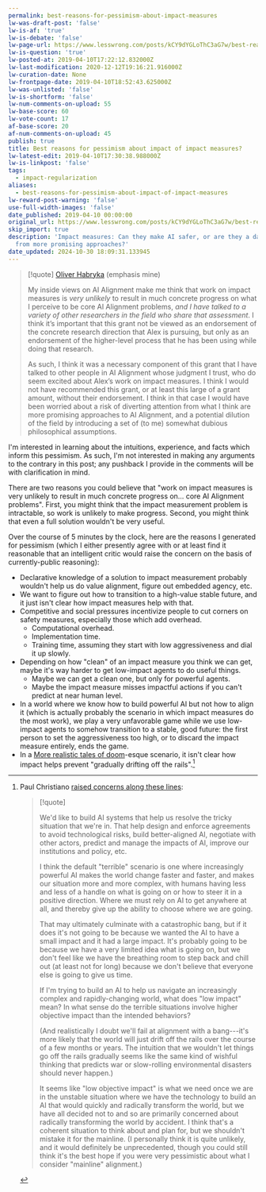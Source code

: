 ```yaml
---
permalink: best-reasons-for-pessimism-about-impact-measures
lw-was-draft-post: 'false'
lw-is-af: 'true'
lw-is-debate: 'false'
lw-page-url: https://www.lesswrong.com/posts/kCY9dYGLoThC3aG7w/best-reasons-for-pessimism-about-impact-of-impact-measures
lw-is-question: 'true'
lw-posted-at: 2019-04-10T17:22:12.832000Z
lw-last-modification: 2020-12-12T19:16:21.916000Z
lw-curation-date: None
lw-frontpage-date: 2019-04-10T18:52:43.625000Z
lw-was-unlisted: 'false'
lw-is-shortform: 'false'
lw-num-comments-on-upload: 55
lw-base-score: 60
lw-vote-count: 17
af-base-score: 20
af-num-comments-on-upload: 45
publish: true
title: Best reasons for pessimism about impact of impact measures?
lw-latest-edit: 2019-04-10T17:30:38.988000Z
lw-is-linkpost: 'false'
tags:
  - impact-regularization
aliases:
  - best-reasons-for-pessimism-about-impact-of-impact-measures
lw-reward-post-warning: 'false'
use-full-width-images: 'false'
date_published: 2019-04-10 00:00:00
original_url: https://www.lesswrong.com/posts/kCY9dYGLoThC3aG7w/best-reasons-for-pessimism-about-impact-of-impact-measures
skip_import: true
description: 'Impact measures: Can they make AI safer, or are they a dangerous distraction
  from more promising approaches?'
date_updated: 2024-10-30 18:09:31.133945
---
```




> [!quote] [Oliver Habryka](https://www.lesswrong.com/posts/t3t9osBsmwkajWz5Y/long-term-future-fund-april-2019-grant-decisions) (emphasis mine)
>
> My inside views on AI Alignment make me think that work on impact measures is _very unlikely_ to result in much concrete progress on what I perceive to be core AI Alignment problems, _and I have talked to a variety of other researchers in the field who share that assessment_. I think it’s important that this grant not be viewed as an endorsement of the concrete research direction that Alex is pursuing, but only as an endorsement of the higher-level process that he has been using while doing that research.  
>   
> As such, I think it was a necessary component of this grant that I have talked to other people in AI Alignment whose judgment I trust, who do seem excited about Alex’s work on impact measures. I think I would not have recommended this grant, or at least this large of a grant amount, without their endorsement. I think in that case I would have been worried about a risk of diverting attention from what I think are more promising approaches to AI Alignment, and a potential dilution of the field by introducing a set of (to me) somewhat dubious philosophical assumptions.

I'm interested in learning about the intuitions, experience, and facts which inform this pessimism. As such, I'm not interested in making any arguments to the contrary in this post; any pushback I provide in the comments will be with clarification in mind.

There are two reasons you could believe that "work on impact measures is very unlikely to result in much concrete progress on… core AI Alignment problems". First, you might think that the impact measurement problem is intractable, so work is unlikely to make progress. Second, you might think that even a full solution wouldn't be very useful.  
  
Over the course of 5 minutes by the clock, here are the reasons I generated for pessimism (which I either presently agree with or at least find it reasonable that an intelligent critic would raise the concern on the basis of currently-public reasoning):

- Declarative knowledge of a solution to impact measurement probably wouldn't help us do value alignment, figure out embedded agency, etc.
- We want to figure out how to transition to a high-value stable future, and it just isn't clear how impact measures help with that.
- Competitive and social pressures incentivize people to cut corners on safety measures, especially those which add overhead.
	- Computational overhead.
	- Implementation time.
	- Training time, assuming they start with low aggressiveness and dial it up slowly.
- Depending on how "clean" of an impact measure you think we can get, maybe it's way harder to get low-impact agents to do useful things.
	- Maybe we can get a clean one, but only for powerful agents.
	- Maybe the impact measure misses impactful actions if you can't predict at near human level.
- In a world where we know how to build powerful AI but not how to align it (which is actually probably the scenario in which impact measures do the most work), we play a very unfavorable game while we use low-impact agents to somehow transition to a stable, good future: the first person to set the aggressiveness too high, or to discard the impact measure entirely, ends the game.
- In a [More realistic tales of doom](https://www.lesswrong.com/posts/HBxe6wdjxK239zajf/more-realistic-tales-of-doom)-esque scenario, it isn't clear how impact helps prevent "gradually drifting off the rails".[^1]


[^1]: Paul Christiano [raised concerns along these lines](https://www.lesswrong.com/posts/c2oM7qytRByv6ZFtz/impact-measure-desiderata?commentId=Lc2M2jwugKTdynM8A):
	
	> [!quote]
	>
	> We'd like to build AI systems that help us resolve the tricky situation that we're in. That help design and enforce agreements to avoid technological risks, build better-aligned AI, negotiate with other actors, predict and manage the impacts of AI, improve our institutions and policy, etc.  
	>   
	> I think the default "terrible" scenario is one where increasingly powerful AI makes the world change faster and faster, and makes our situation more and more complex, with humans having less and less of a handle on what is going on or how to steer it in a positive direction. Where we must rely on AI to get anywhere at all, and thereby give up the ability to choose where we are going.  
	>   
	> That may ultimately culminate with a catastrophic bang, but if it does it's not going to be because we wanted the AI to have a small impact and it had a large impact. It's probably going to be because we have a very limited idea what is going on, but we don't feel like we have the breathing room to step back and chill out (at least not for long) because we don't believe that everyone else is going to give us time.  
	>   
	> If I'm trying to build an AI to help us navigate an increasingly complex and rapidly-changing world, what does "low impact" mean? In what sense do the terrible situations involve higher objective impact than the intended behaviors?  
	>   
	> (And realistically I doubt we'll fail at alignment with a bang---it's more likely that the world will just drift off the rails over the course of a few months or years. The intuition that we wouldn't let things go off the rails gradually seems like the same kind of wishful thinking that predicts war or slow-rolling environmental disasters should never happen.)  
	>   
	> It seems like "low objective impact" is what we need once we are in the unstable situation where we have the technology to build an AI that would quickly and radically transform the world, but we have all decided not to and so are primarily concerned about radically transforming the world by accident. I think that's a coherent situation to think about and plan for, but we shouldn't mistake it for the mainline. (I personally think it is quite unlikely, and it would definitely be unprecedented, though you could still think it's the best hope if you were very pessimistic about what I consider "mainline" alignment.)